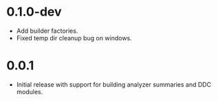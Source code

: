# 0.1.0-dev

- Add builder factories.
- Fixed temp dir cleanup bug on windows.

# 0.0.1

- Initial release with support for building analyzer summaries and DDC modules.
